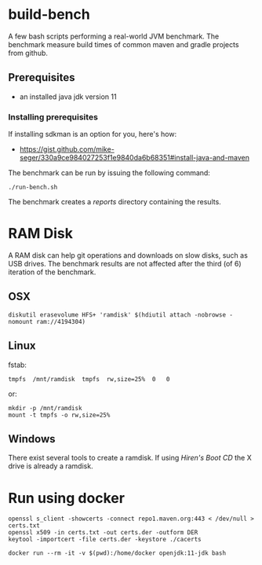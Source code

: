 # build-bench

A few bash scripts performing a real-world JVM benchmark. 
The benchmark measure build times of common maven and gradle projects from github.

## Prerequisites
- an installed java jdk version 11

### Installing prerequisites
If installing sdkman is an option for you, here's how:
- https://gist.github.com/mike-seger/330a9ce984027253f1e9840da6b68351#install-java-and-maven

The benchmark can be run by issuing the following command:
```
./run-bench.sh
```

The benchmark creates a *reports* directory containing the results.

# RAM Disk

A RAM disk can help git operations and downloads on slow disks, such as USB drives.
The benchmark results are not affected after the third (of 6) iteration of the benchmark.

## OSX
```
diskutil erasevolume HFS+ 'ramdisk' $(hdiutil attach -nobrowse -nomount ram://4194304)
```

## Linux

fstab:
```
tmpfs  /mnt/ramdisk  tmpfs  rw,size=25%  0   0
```

or:
```
mkdir -p /mnt/ramdisk
mount -t tmpfs -o rw,size=25%
```

## Windows

There exist several tools to create a ramdisk. If using *Hiren's Boot CD* the X drive is
already a ramdisk.

# Run using docker
```
openssl s_client -showcerts -connect repo1.maven.org:443 < /dev/null > certs.txt
openssl x509 -in certs.txt -out certs.der -outform DER
keytool -importcert -file certs.der -keystore ./cacerts

docker run --rm -it -v $(pwd):/home/docker openjdk:11-jdk bash
```
